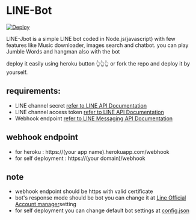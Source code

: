 # LINE-Bot
[![Deploy](https://www.herokucdn.com/deploy/button.svg)](https://heroku.com/deploy)

LINE-Jbot is a simple LINE bot coded in Node.js(javascript) with few features like Music downloader, images search and chatbot.
you can play Jumble Words and hangman also with the bot

deploy it easily using heroku button 👆👆👆 or fork the repo and deploy it by yourself.

## requirements:
- LINE channel secret [refer to LINE API Documentation](https://developers.line.biz/en/glossary/#channel-secret)
- LINE channel access token [refer to LINE API Documentation](https://developers.line.biz/en/reference/messaging-api/#channel-access-token)
- Webhook endpoint [refer to LINE Messaging API Documentation](https://developers.line.biz/en/reference/messaging-api/#webhooks)

## webhook endpoint 
* for heroku : https://(your app name).herokuapp.com/webhook
* for self deployment : https://(your domain)/webhook

## note  
- webhook endpoint should be https with valid certificate
- bot's response mode should be bot you can change it at [Line Official Account manager](https://manager.line.biz/)setting
- for self deployment you can change default bot settings at [config.json](./config.json)
